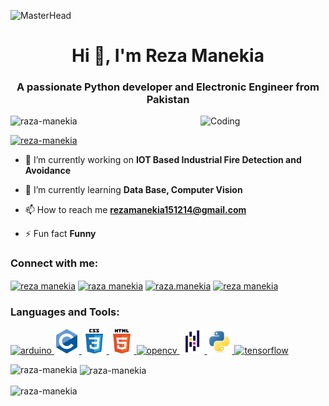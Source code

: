 ![MasterHead](https://camo.githubusercontent.com/98ba9943ba63722b938e39a01af02949093f2179a576b40b6006e563763f4690/68747470733a2f2f692e696d6775722e636f6d2f714e46463278472e6a7067)
<h1 align="center">Hi 👋, I'm Reza Manekia</h1>
<h3 align="center">A passionate Python developer and Electronic Engineer from Pakistan</h3>
<img align="right" alt="Coding" width="200" src="https://prepinsta.com/wp-content/uploads/2020/05/avatar1-2.webp">

<p align="left"> <img src="https://komarev.com/ghpvc/?username=reza-manekia&label=Profile%20views&color=0e75b6&style=flat" alt="raza-manekia" /> </p>

<p align="left"> <a href="https://github.com/ryo-ma/github-profile-trophy"><img src="https://github-profile-trophy.vercel.app/?username=raza-manekia" alt="reza-manekia" /></a> </p>

- 🔭 I’m currently working on **IOT Based Industrial Fire Detection and Avoidance**

- 🌱 I’m currently learning **Data Base, Computer Vision**

- 📫 How to reach me **rezamanekia151214@gmail.com**

- ⚡ Fun fact **Funny**

<h3 align="left">Connect with me:</h3>
<p align="left">
<a href="https://linkedin.com/in/reza manekia" target="blank"><img align="center" src="https://raw.githubusercontent.com/rahuldkjain/github-profile-readme-generator/master/src/images/icons/Social/linked-in-alt.svg" alt="reza manekia" height="30" width="40" /></a>
<a href="https://fb.com/raza manekia" target="blank"><img align="center" src="https://raw.githubusercontent.com/rahuldkjain/github-profile-readme-generator/master/src/images/icons/Social/facebook.svg" alt="raza manekia" height="30" width="40" /></a>
<a href="https://instagram.com/raza.manekia" target="blank"><img align="center" src="https://raw.githubusercontent.com/rahuldkjain/github-profile-readme-generator/master/src/images/icons/Social/instagram.svg" alt="raza.manekia" height="30" width="40" /></a>
<a href="https://www.hackerrank.com/reza manekia" target="blank"><img align="center" src="https://raw.githubusercontent.com/rahuldkjain/github-profile-readme-generator/master/src/images/icons/Social/hackerrank.svg" alt="reza manekia" height="30" width="40" /></a>
</p>

<h3 align="left">Languages and Tools:</h3>
<p align="left"> <a href="https://www.arduino.cc/" target="_blank" rel="noreferrer"> <img src="https://cdn.worldvectorlogo.com/logos/arduino-1.svg" alt="arduino" width="40" height="40"/> </a> <a href="https://www.cprogramming.com/" target="_blank" rel="noreferrer"> <img src="https://raw.githubusercontent.com/devicons/devicon/master/icons/c/c-original.svg" alt="c" width="40" height="40"/> </a> <a href="https://www.w3schools.com/css/" target="_blank" rel="noreferrer"> <img src="https://raw.githubusercontent.com/devicons/devicon/master/icons/css3/css3-original-wordmark.svg" alt="css3" width="40" height="40"/> </a> <a href="https://www.w3.org/html/" target="_blank" rel="noreferrer"> <img src="https://raw.githubusercontent.com/devicons/devicon/master/icons/html5/html5-original-wordmark.svg" alt="html5" width="40" height="40"/> </a> <a href="https://opencv.org/" target="_blank" rel="noreferrer"> <img src="https://www.vectorlogo.zone/logos/opencv/opencv-icon.svg" alt="opencv" width="40" height="40"/> </a> <a href="https://pandas.pydata.org/" target="_blank" rel="noreferrer"> <img src="https://raw.githubusercontent.com/devicons/devicon/2ae2a900d2f041da66e950e4d48052658d850630/icons/pandas/pandas-original.svg" alt="pandas" width="40" height="40"/> </a> <a href="https://www.python.org" target="_blank" rel="noreferrer"> <img src="https://raw.githubusercontent.com/devicons/devicon/master/icons/python/python-original.svg" alt="python" width="40" height="40"/> </a> <a href="https://www.tensorflow.org" target="_blank" rel="noreferrer"> <img src="https://www.vectorlogo.zone/logos/tensorflow/tensorflow-icon.svg" alt="tensorflow" width="40" height="40"/> </a> </p>

<p><img align="left" src="https://github-readme-stats.vercel.app/api/top-langs?username=raza-manekia&show_icons=true&locale=en&layout=compact" alt="raza-manekia" /></p>

<p>&nbsp;<img align="center" src="https://github-readme-stats.vercel.app/api?username=raza-manekia&show_icons=true&locale=en" alt="raza-manekia" /></p>

<p><img align="center" src="https://github-readme-streak-stats.herokuapp.com/?user=raza-manekia&" alt="raza-manekia" /></p>
